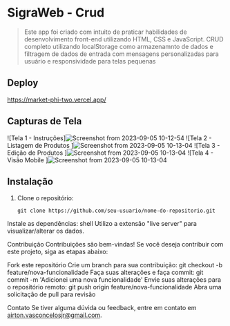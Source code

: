 # SigraWeb - Crud

> Este app foi criado com intuito de praticar habilidades de desenvolvimento front-end utilizando HTML, CSS e JavaScript.
> CRUD completo utilizando localStorage como armazenamnto de dados e filtragem de dados de entrada com mensagens personalizadas para usuário e responsividade para telas pequenas

## Deploy

https://market-phi-two.vercel.app/

## Capturas de Tela

![Tela 1 - Instruções]![Screenshot from 2023-09-05 10-12-54](https://github.com/airtonvasconcelosjr/sigraweb/assets/101413097/14ca60e8-272a-47b0-8c6e-d434fa56d548)
![Tela 2 - Listagem de Produtos ]![Screenshot from 2023-09-05 10-13-04](https://github.com/airtonvasconcelosjr/sigraweb/assets/101413097/74eebac6-5d74-4b59-9ce0-37c8d03bfdc8)
![Tela 3 - Edição de Produtos ]![Screenshot from 2023-09-05 10-13-04](https://github.com/airtonvasconcelosjr/sigraweb/assets/101413097/00741fe6-ae21-4ab4-99ed-2f6829215716)
![Tela 4 - Visão Mobile ]![Screenshot from 2023-09-05 10-13-04](https://github.com/airtonvasconcelosjr/sigraweb/assets/101413097/00741fe6-ae21-4ab4-99ed-2f6829215716)

## Instalação

1. Clone o repositório:
   ```shell
   git clone https://github.com/seu-usuario/nome-do-repositorio.git
Instale as dependências:
shell
Utilizo a extensão "live server" para visualizar/alterar os dados.

Contribuição
Contribuições são bem-vindas! Se você deseja contribuir com este projeto, siga as etapas abaixo:

Fork este repositório
Crie um branch para sua contribuição: git checkout -b feature/nova-funcionalidade
Faça suas alterações e faça commit: git commit -m 'Adicionei uma nova funcionalidade'
Envie suas alterações para o repositório remoto: git push origin feature/nova-funcionalidade
Abra uma solicitação de pull para revisão


Contato
Se tiver alguma dúvida ou feedback, entre em contato em airton.vasconcelosjr@gmail.com.
